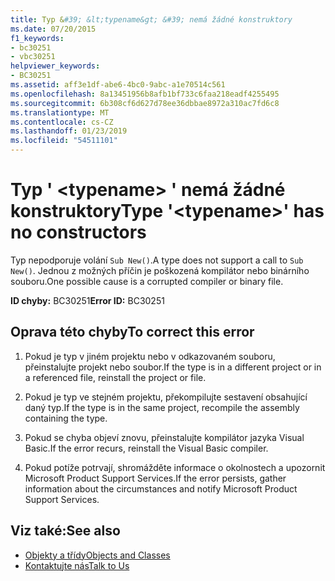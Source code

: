```yaml
---
title: Typ &#39; &lt;typename&gt; &#39; nemá žádné konstruktory
ms.date: 07/20/2015
f1_keywords:
- bc30251
- vbc30251
helpviewer_keywords:
- BC30251
ms.assetid: aff3e1df-abe6-4bc0-9abc-a1e70514c561
ms.openlocfilehash: 8a13451956b8afb1bf733c6faa218eadf4255495
ms.sourcegitcommit: 6b308cf6d627d78ee36dbbae8972a310ac7fd6c8
ms.translationtype: MT
ms.contentlocale: cs-CZ
ms.lasthandoff: 01/23/2019
ms.locfileid: "54511101"
---
```

# <a name="type-39lttypenamegt39-has-no-constructors"></a><span data-ttu-id="dbbcd-102">Typ &#39; &lt;typename&gt; &#39; nemá žádné konstruktory</span><span class="sxs-lookup"><span data-stu-id="dbbcd-102">Type &#39;&lt;typename&gt;&#39; has no constructors</span></span>
<span data-ttu-id="dbbcd-103">Typ nepodporuje volání `Sub New()`.</span><span class="sxs-lookup"><span data-stu-id="dbbcd-103">A type does not support a call to `Sub New()`.</span></span> <span data-ttu-id="dbbcd-104">Jednou z možných příčin je poškozená kompilátor nebo binárního souboru.</span><span class="sxs-lookup"><span data-stu-id="dbbcd-104">One possible cause is a corrupted compiler or binary file.</span></span>  
  
 <span data-ttu-id="dbbcd-105">**ID chyby:** BC30251</span><span class="sxs-lookup"><span data-stu-id="dbbcd-105">**Error ID:** BC30251</span></span>  
  
## <a name="to-correct-this-error"></a><span data-ttu-id="dbbcd-106">Oprava této chyby</span><span class="sxs-lookup"><span data-stu-id="dbbcd-106">To correct this error</span></span>  
  
1.  <span data-ttu-id="dbbcd-107">Pokud je typ v jiném projektu nebo v odkazovaném souboru, přeinstalujte projekt nebo soubor.</span><span class="sxs-lookup"><span data-stu-id="dbbcd-107">If the type is in a different project or in a referenced file, reinstall the project or file.</span></span>  
  
2.  <span data-ttu-id="dbbcd-108">Pokud je typ ve stejném projektu, překompilujte sestavení obsahující daný typ.</span><span class="sxs-lookup"><span data-stu-id="dbbcd-108">If the type is in the same project, recompile the assembly containing the type.</span></span>  
  
3.  <span data-ttu-id="dbbcd-109">Pokud se chyba objeví znovu, přeinstalujte kompilátor jazyka Visual Basic.</span><span class="sxs-lookup"><span data-stu-id="dbbcd-109">If the error recurs, reinstall the Visual Basic compiler.</span></span>  
  
4.  <span data-ttu-id="dbbcd-110">Pokud potíže potrvají, shromážděte informace o okolnostech a upozornit Microsoft Product Support Services.</span><span class="sxs-lookup"><span data-stu-id="dbbcd-110">If the error persists, gather information about the circumstances and notify Microsoft Product Support Services.</span></span>  
  
## <a name="see-also"></a><span data-ttu-id="dbbcd-111">Viz také:</span><span class="sxs-lookup"><span data-stu-id="dbbcd-111">See also</span></span>
- [<span data-ttu-id="dbbcd-112">Objekty a třídy</span><span class="sxs-lookup"><span data-stu-id="dbbcd-112">Objects and Classes</span></span>](../../../visual-basic/programming-guide/language-features/objects-and-classes/index.md)
- [<span data-ttu-id="dbbcd-113">Kontaktujte nás</span><span class="sxs-lookup"><span data-stu-id="dbbcd-113">Talk to Us</span></span>](/visualstudio/ide/talk-to-us)
